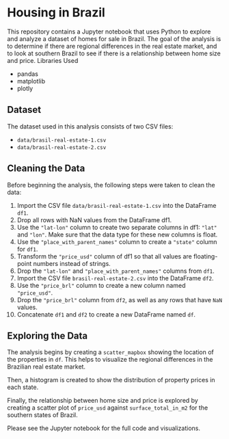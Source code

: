 # Housing in Brazil

This repository contains a Jupyter notebook that uses Python to explore and analyze a dataset of homes for sale in Brazil. The goal of the analysis is to determine if there are regional differences in the real estate market, and to look at southern Brazil to see if there is a relationship between home size and price.
Libraries Used

* pandas
* matplotlib
* plotly

## Dataset

The dataset used in this analysis consists of two CSV files:

* `data/brasil-real-estate-1.csv`
* `data/brasil-real-estate-2.csv`

## Cleaning the Data

Before beginning the analysis, the following steps were taken to clean the data:

1. Import the CSV file `data/brasil-real-estate-1.csv` into the DataFrame `df1`.
2. Drop all rows with NaN values from the DataFrame df1.
3. Use the `"lat-lon"` column to create two separate columns in df1: `"lat"` and `"lon"`. Make sure that the data type for these new columns is float.
4. Use the `"place_with_parent_names"` column to create a `"state"` column for `df1`.
5. Transform the `"price_usd"` column of df1 so that all values are floating-point numbers instead of strings.
6. Drop the `"lat-lon"` and `"place_with_parent_names"` columns from `df1`.
7. Import the CSV file `brasil-real-estate-2.csv` into the DataFrame `df2`.
8. Use the `"price_brl"` column to create a new column named `"price_usd"`.
9. Drop the `"price_brl"` column from `df2`, as well as any rows that have `NaN` values.
10. Concatenate `df1` and `df2` to create a new DataFrame named `df`.

## Exploring the Data

The analysis begins by creating a `scatter_mapbox` showing the location of the properties in `df`. This helps to visualize the regional differences in the Brazilian real estate market.

Then, a histogram is created to show the distribution of property prices in each state.

Finally, the relationship between home size and price is explored by creating a scatter plot of `price_usd` against `surface_total_in_m2` for the southern states of Brazil.

Please see the Jupyter notebook for the full code and visualizations.